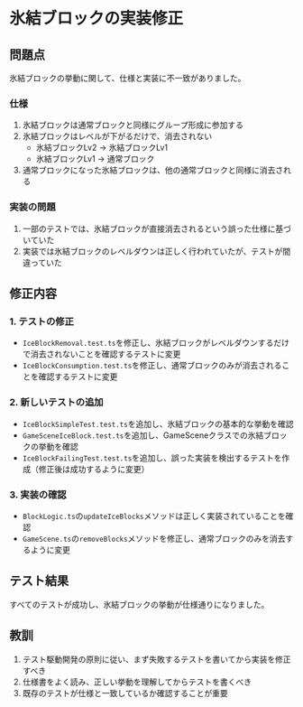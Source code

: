 # 氷結ブロックの実装修正

## 問題点

氷結ブロックの挙動に関して、仕様と実装に不一致がありました。

### 仕様

1. 氷結ブロックは通常ブロックと同様にグループ形成に参加する
2. 氷結ブロックはレベルが下がるだけで、消去されない
   - 氷結ブロックLv2 → 氷結ブロックLv1
   - 氷結ブロックLv1 → 通常ブロック
3. 通常ブロックになった氷結ブロックは、他の通常ブロックと同様に消去される

### 実装の問題

1. 一部のテストでは、氷結ブロックが直接消去されるという誤った仕様に基づいていた
2. 実装では氷結ブロックのレベルダウンは正しく行われていたが、テストが間違っていた

## 修正内容

### 1. テストの修正

- `IceBlockRemoval.test.ts`を修正し、氷結ブロックがレベルダウンするだけで消去されないことを確認するテストに変更
- `IceBlockConsumption.test.ts`を修正し、通常ブロックのみが消去されることを確認するテストに変更

### 2. 新しいテストの追加

- `IceBlockSimpleTest.test.ts`を追加し、氷結ブロックの基本的な挙動を確認
- `GameSceneIceBlock.test.ts`を追加し、GameSceneクラスでの氷結ブロックの挙動を確認
- `IceBlockFailingTest.test.ts`を追加し、誤った実装を検出するテストを作成（修正後は成功するように変更）

### 3. 実装の確認

- `BlockLogic.ts`の`updateIceBlocks`メソッドは正しく実装されていることを確認
- `GameScene.ts`の`removeBlocks`メソッドを修正し、通常ブロックのみを消去するように変更

## テスト結果

すべてのテストが成功し、氷結ブロックの挙動が仕様通りになりました。

## 教訓

1. テスト駆動開発の原則に従い、まず失敗するテストを書いてから実装を修正すべき
2. 仕様書をよく読み、正しい挙動を理解してからテストを書くべき
3. 既存のテストが仕様と一致しているか確認することが重要
